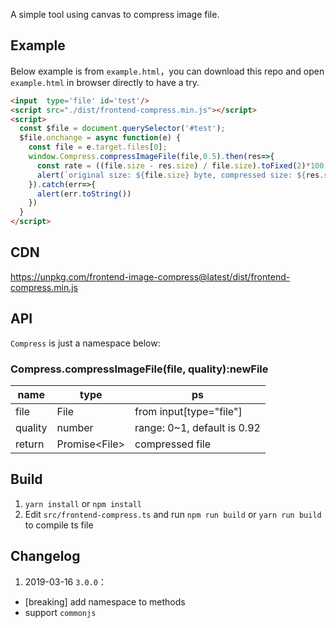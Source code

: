 A simple tool using canvas to compress image file.

## Example
Below example is from `example.html`，you can download this repo and open `example.html` in browser directly to have a try.
```html
<input  type='file' id='test'/>
<script src="./dist/frontend-compress.min.js"></script>
<script>
  const $file = document.querySelector('#test');
  $file.onchange = async function(e) {
    const file = e.target.files[0];
    window.Compress.compressImageFile(file,0.5).then(res=>{
      const rate = ((file.size - res.size) / file.size).toFixed(2)*100;
      alert(`original size: ${file.size} byte, compressed size: ${res.size} byte, rate: ${rate}%`)
    }).catch(err=>{
      alert(err.toString())
    })
  }
</script>
```

## CDN
https://unpkg.com/frontend-image-compress@latest/dist/frontend-compress.min.js

## API
`Compress` is just a namespace below:
### Compress.compressImageFile(file, quality):newFile
name | type  | ps
---|---| ---
file | File | from input[type="file"]
quality | number |  range: 0~1, default is 0.92
return | Promise\<File\> | compressed file

## Build
1. `yarn install` or `npm install`
2. Edit `src/frontend-compress.ts` and run `npm run build` or `yarn run build` to compile ts file

## Changelog
1. 2019-03-16 `3.0.0`：
  - \[breaking] add namespace to methods 
  - support `commonjs`